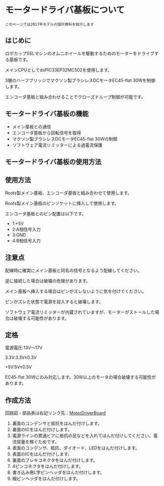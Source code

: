 # モータードライバ基板について　　

`このページでは2017年モデルの設計資料を紹介します`
## はじめに

ロボカップSSLマシンのオムニホイールを駆動するためのモーターをドライブする基板です。

メインCPUとしてdsPIC33EP32MC502を使用します。

3層のハーフブリッジでマクソン製ブラシレスDCモータEC45-flat 30Wを制御します。

エンコーダ基板と組み合わせることでクローズドループ制御が可能です。

## モータードライバ基板の機能

* メイン基板との通信
* エンコーダ基板から回転信号を取得
* マクソン製ブラシレスDCモータEC45-flat 30Wの制御
* ソフトウェア電流リミッターによる過電流保護

## モータードライバ基板の使用方法
## 使用方法

Roots製メイン基板、エンコーダ基板と組み合わせて使用します。

Roots製メイン基板のピンソケットに挿入して使用します。

エンコーダ基板とのピン配置は以下です。

* 1:+5V
* 2:A相信号入力
* 3:GND
* 4:B相信号入力

## 注意点

配線時に確実にメイン基板と同名の信号となるよう配線してください。

逆に接続した場合は破壊の危険があります。

メイン基板へ挿入する場合はピンがズレないように気を付けてください。

ピンがズレた状態で電源を投入すると破壊します。

ソフトウェア電流リミッターが内蔵されていますが、モーターがストールした場合は破壊する可能性があります。

## 定格

電源電圧:13V～17V

3.3V:3.3V±0.3V

+5V:5V±0.5V

EC45-flat 30Wにのみ対応します。30W以上のモータの場合破壊する可能性があります。

## 作成方法

回路図・部品表は右記リンク先：[MotorDriverBoard](https://github.com/SSL-Roots/Circuit_MotorDriverBoard)

1. 裏面のコンデンサと抵抗をはんだ付けします。
2. 裏面のICをはんだ付けします。
3. 電源ラインの貫通ビアに抵抗の足などを入れてはんだ付けしてください。電流容量を稼ぐためです。
4. 表面のコンデンサ、抵抗、ダイオード、LEDをはんだ付けします。
5. 表面のICをはんだ付けします。
6. 裏面のフレキコネクタをはんだ付けします。
7. 4ピンコネクタをはんだ付けします。
8. 書き込み用L字ピンヘッダをはんだ付けします。
9. 細ピンヘッダをはんだ付けします。

